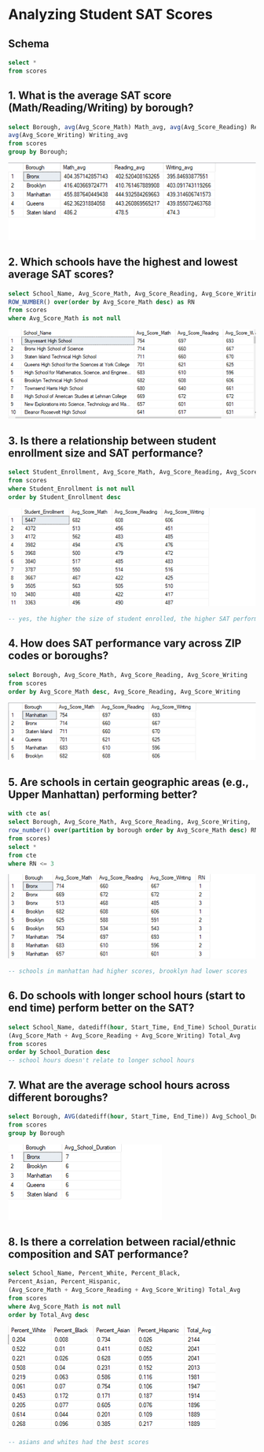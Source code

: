# Analyzing Student SAT Scores

## Schema
```sql
select *
from scores
```
## 1. What is the average SAT score (Math/Reading/Writing) by borough?
```sql
select Borough, avg(Avg_Score_Math) Math_avg, avg(Avg_Score_Reading) Reading_avg, 
avg(Avg_Score_Writing) Writing_avg
from scores
group by Borough;
```
![](https://github.com/XeNoX36/SAT-Scores-of-Students/blob/main/SAT%20one.png)

## 2. Which schools have the highest and lowest average SAT scores?
```sql
select School_Name, Avg_Score_Math, Avg_Score_Reading, Avg_Score_Writing,
ROW_NUMBER() over(order by Avg_Score_Math desc) as RN
from scores
where Avg_Score_Math is not null
```
![](https://github.com/XeNoX36/SAT-Scores-of-Students/blob/main/SAT%202.png)

## 3. Is there a relationship between student enrollment size and SAT performance?
```sql
select Student_Enrollment, Avg_Score_Math, Avg_Score_Reading, Avg_Score_Writing
from scores
where Student_Enrollment is not null
order by Student_Enrollment desc
```
![](https://github.com/XeNoX36/SAT-Scores-of-Students/blob/main/SAT3.png)
```sql
-- yes, the higher the size of student enrolled, the higher SAT performance
```

## 4. How does SAT performance vary across ZIP codes or boroughs?
```sql
select Borough, Avg_Score_Math, Avg_Score_Reading, Avg_Score_Writing
from scores
order by Avg_Score_Math desc, Avg_Score_Reading, Avg_Score_Writing
```
![](https://github.com/XeNoX36/SAT-Scores-of-Students/blob/main/SAT4.png)

## 5. Are schools in certain geographic areas (e.g., Upper Manhattan) performing better?
```sql
with cte as(
select Borough, Avg_Score_Math, Avg_Score_Reading, Avg_Score_Writing,
row_number() over(partition by borough order by Avg_Score_Math desc) RN
from scores)
select *
from cte
where RN <= 3
```
![](https://github.com/XeNoX36/SAT-Scores-of-Students/blob/main/SAT5.png)
```sql
-- schools in manhattan had higher scores, brooklyn had lower scores 
```

## 6. Do schools with longer school hours (start to end time) perform better on the SAT?
```sql
select School_Name, datediff(hour, Start_Time, End_Time) School_Duration,
(Avg_Score_Math + Avg_Score_Reading + Avg_Score_Writing) Total_Avg
from scores
order by School_Duration desc
-- school hours doesn't relate to longer school hours
```

## 7. What are the average school hours across different boroughs?
```sql
select Borough, AVG(datediff(hour, Start_Time, End_Time)) Avg_School_Duration
from scores
group by Borough
```
![](https://github.com/XeNoX36/SAT-Scores-of-Students/blob/main/SAT7.png)

## 8. Is there a correlation between racial/ethnic composition and SAT performance?
```sql
select School_Name, Percent_White, Percent_Black, 
Percent_Asian, Percent_Hispanic,
(Avg_Score_Math + Avg_Score_Reading + Avg_Score_Writing) Total_Avg
from scores 
where Avg_Score_Math is not null
order by Total_Avg desc
```
![](https://github.com/XeNoX36/SAT-Scores-of-Students/blob/main/SAT8.png)
```sql
-- asians and whites had the best scores
```

